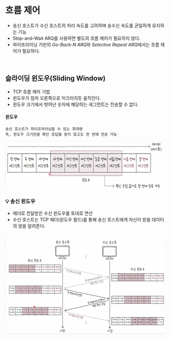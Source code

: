 # 흐름 제어

- 송신 호스트가 수신 호스트의 처리 속도를 고려하며 송수신 속도를 균일하게 유지하는 기능
- Stop-and-Wait ARQ를 사용하면 별도의 흐름 제어가 필요하지 않다.
- 파이프라이닝 기반의 *Go-Back-N ARQ*와 *Selective Repeat ARQ*에서는 흐름 제어가 필요하다.

<br>

## 슬라이딩 윈도우(Sliding Window)

- TCP 흐름 제어 기법
- 윈도우가 점차 오른쪽으로 미끄러지듯 움직인다.
- 윈도우 크기에서 벗어난 숫자에 해당하는 세그먼트는 전송할 수 없다.

#### 윈도우

    송신 호스트가 파이프라이닝할 수 있는 최대량
    즉, 윈도우 크기만큼 확인 응답을 받지 않고도 한 번에 전송 가능

<img src="../img/sliding_window.png" height=150>

### 💡 송신 윈도우

- 헤더로 전달받은 수신 윈도우를 토대로 연산
- 수신 호스트는 TCP 헤더(윈도우 필드)를 통해 송신 호스트에게 자신이 받을 데이터의 양을 알려준다.

<br>

<img src="../img/flow_control.png" height=300>
